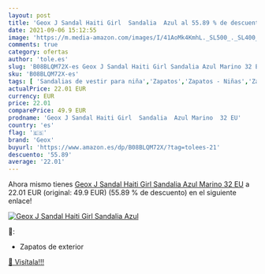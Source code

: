```yaml
---
layout: post
title: 'Geox J Sandal Haiti Girl  Sandalia  Azul al 55.89 % de descuento'
date: 2021-09-06 15:12:55
image: 'https://m.media-amazon.com/images/I/41AoMk4KmhL._SL500_._SL400_.jpg'
comments: true
category: ofertas
author: 'tole.es'
slug: 'B08BLQM72X-es Geox J Sandal Haiti Girl Sandalia Azul Marino 32 EU'
sku: 'B08BLQM72X-es'
tags: [ 'Sandalias de vestir para niña','Zapatos','Zapatos - Niñas','Zapatos y complementos','geox','sandalia', ]
actualPrice: 22.01 EUR
currency: EUR
price: 22.01
comparePrice: 49.9 EUR
prodname: 'Geox J Sandal Haiti Girl  Sandalia  Azul Marino  32 EU'
country: 'es'
flag: '🇪🇸'
brand: 'Geox'
buyurl: 'https://www.amazon.es/dp/B08BLQM72X/?tag=tolees-21'
descuento: '55.89'
average: '22.01'
---
```


Ahora mismo tienes [Geox J Sandal Haiti Girl  Sandalia  Azul Marino  32 EU](https://www.amazon.es/dp/B08BLQM72X/?tag=tolees-21) a 22.01 EUR (original: 49.9 EUR) (55.89 %  de descuento) en el siguiente enlace!

[![Geox J Sandal Haiti Girl  Sandalia  Azul](https://m.media-amazon.com/images/I/41AoMk4KmhL._SL500_._SL400_.jpg)](https://www.amazon.es/dp/B08BLQM72X/?tag=tolees-21)

🔎:

- Zapatos de exterior

[🛒 Visítala!!!](https://www.amazon.es/dp/B08BLQM72X/?tag=tolees-21)
